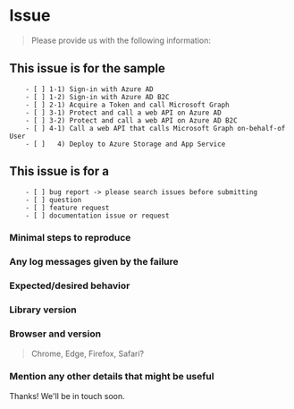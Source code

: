 <!-- IF SUFFICIENT INFORMATION IS NOT PROVIDED VIA THE FOLLOWING TEMPLATE THE ISSUE MIGHT BE CLOSED WITHOUT FURTHER CONSIDERATION -->

# Issue

> Please provide us with the following information:

## This issue is for the sample

<!-- mark with an `x` -->

```console
    - [ ] 1-1) Sign-in with Azure AD
    - [ ] 1-2) Sign-in with Azure AD B2C
    - [ ] 2-1) Acquire a Token and call Microsoft Graph
    - [ ] 3-1) Protect and call a web API on Azure AD
    - [ ] 3-2) Protect and call a web API on Azure AD B2C
    - [ ] 4-1) Call a web API that calls Microsoft Graph on-behalf-of User
    - [ ]   4) Deploy to Azure Storage and App Service
```

## This issue is for a

<!-- mark with an `x` -->

```console
    - [ ] bug report -> please search issues before submitting
    - [ ] question
    - [ ] feature request
    - [ ] documentation issue or request
```

### Minimal steps to reproduce

>

### Any log messages given by the failure

>

### Expected/desired behavior

>

### Library version

>

### Browser and version

> Chrome, Edge, Firefox, Safari?

### Mention any other details that might be useful

>

Thanks! We'll be in touch soon.

